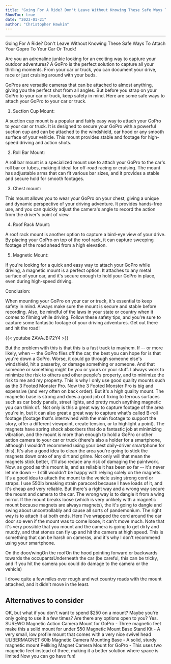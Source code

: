 ```yaml
---
title: "Going For A Ride? Don't Leave Without Knowing These Safe Ways To Attach Your Gopro To Your Car Or Truck!"
ShowToc: true 
date: "2023-01-21"
author: "Christopher Hawkin"
---
```

*****
Going For A Ride? Don't Leave Without Knowing These Safe Ways To Attach Your Gopro To Your Car Or Truck!

Are you an adrenaline junkie looking for an exciting way to capture your outdoor adventures? A GoPro is the perfect solution to capture all your thrilling moments. From your car or truck, you can document your drive, race or just cruising around with your buds.

GoPros are versatile cameras that can be attached to almost anything, giving you the perfect shot from all angles. But before you strap on your GoPro to your car or truck, keep safety in mind. Here are some safe ways to attach your GoPro to your car or truck.

1. Suction Cup Mount: 

A suction cup mount is a popular and fairly easy way to attach your GoPro to your car or truck. It is designed to secure your GoPro with a powerful suction cup and can be attached to the windshield, car hood or any smooth surface of your vehicle. This mount provides stable and footage for high-speed driving and action shots.

2. Roll Bar Mount:

A roll bar mount is a specialized mount use to attach your GoPro to the car's roll bar or tubes, making it ideal for off-road racing or cruising. The mount has adjustable arms that can fit various bar sizes, and it provides a stable and secure hold for smooth footages.

3. Chest mount:

This mount allows you to wear your GoPro on your chest, giving a unique and dynamic perspective of your driving adventure. It provides hands-free use, and you can quickly adjust the camera's angle to record the action from the driver's point of view.

4. Roof Rack Mount:

A roof rack mount is another option to capture a bird-eye view of your drive. By placing your GoPro on top of the roof rack, it can capture sweeping footage of the road ahead from a high elevation.

5. Magnetic Mount:

If you're looking for a quick and easy way to attach your GoPro while driving, a magnetic mount is a perfect option. It attaches to any metal surface of your car, and it's secure enough to hold your GoPro in place, even during high-speed driving.

Conclusion:

When mounting your GoPro on your car or truck, it's essential to keep safety in mind. Always make sure the mount is secure and stable before recording. Also, be mindful of the laws in your state or country when it comes to filming while driving. Follow these safety tips, and you're sure to capture some fantastic footage of your driving adventures. Get out there and hit the road!

{{< youtube ZAVAJBl72Y4 >}} 



But the problem with this is that this is a fast track to mayhem. If -- or more likely, when -- the GoPro flies off the car, the best you can hope for is that you're down a GoPro. Worse, it could go through someone else's windshield, hit a passerby, or damage something or someone.
And that someone or something might be you or yours or your stuff.
I always work to minimize the risk to others and other people's property, and to minimize the risk to me and my property. This is why I only use good quality mounts such as the 3 Footed Monster Pro.
Now the 3 Footed Monster Pro is big and expensive (and very often on back order). But it's a high quality mount. The magnetic base is strong and does a good job of fixing to ferrous surfaces such as car body panels, street lights, and pretty much anything magnetic you can think of. 
Not only is this a great way to capture footage of the area you're in, but it can also great a great way to capture what's called B-roll footage (footage that's intertwined with the main footage to support the story, offer a different viewpoint, create tension, or to highlight a point).
The magnets have spring shock absorbers that do a fantastic job at minimizing vibration, and the mount is more than enough to hold a GoPro or other action camera to your car or truck (there's also a holder for a smartphone, although I wouldn't recommend using your best daily-driver smartphone for this).
It's also a good idea to clean the area you're going to stick the magnets down onto of any dirt and grime. Not only will that mean the magnets stick better, it'll also reduce any risk of damaging the paintwork.
Now, as good as this mount is, and as reliable it has been so far -- it's never let me down -- I still wouldn't be happy with relying solely on the magnets. 
It's a good idea to attach the mount to the vehicle using strong cord or straps. I use 550lb breaking strain paracord because I have loads of it, and it's cheap and very reliable.
But there's a right way and a wrong way secure the mount and camera to the car.
The wrong way is to dangle it from a wing mirror. If the mount breaks loose (which is very unlikely with a magnetic mount because magnets are always magnets), the it's going to dangle and swing about uncontrollably and cause all sorts of pandemonium.
The right way is to attach it at both ends. Here I've wrapped the cord around the car door so even if the mount was to come loose, it can't move much.
Note that it's very possible that you mount and the camera is going to get dirty and muddy, and that stones can fly up and hit the camera at high speed. This is something that can be harsh on cameras, and it's why I don't recommend using your smartphone.

 
On the door/wingOn the roofOn the hood pointing forward or backwards towards the occupantsUnderneath the car (be careful, this can be tricky, and if you hit the camera you could do damage to the camera or the vehicle)


I drove quite a few miles over rough and wet country roads with the mount attached, and it didn't move in the least. 

 
## Alternatives to consider


OK, but what if you don't want to spend $250 on a mount? Maybe you're only going to use it a few times? Are there any options open to you?
Yes.
SUREWO Magnetic Action Camera Mount for GoPro - Three magnetic feet make this a solid mount for under $50
Magnetic Mount Base Stand Kit - A very small, low profile mount that comes with a very nice swivel head
ULIBERMAGNET 60lb Magnetic Camera Mounting Base - A solid, sturdy magnetic mount
Pellking Magnet Camera Mount for GoPro - This uses two magnetic feet instead of three, making it a better solution where space is limited
Now you can go have fun!





